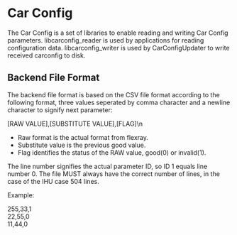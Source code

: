 Car Config
============

The Car Config is a set of libraries to enable reading and writing Car Config parameters. libcarconfig_reader is used by applications for reading configuration data. libcarconfig_writer is used by CarConfigUpdater to write received carconfig to disk.

Backend File Format
-------------

The backend file format is based on the CSV file format according to the following format, three values seperated by comma character
and a newline character to signify next parameter:

[RAW VALUE],[SUBSTITUTE VALUE],[FLAG]\n

* Raw format is the actual format from flexray.
* Substitute value is the previous good value.
* Flag identifies the status of the RAW value, good(0) or invalid(1).

The line number signifies the actual parameter ID, so ID 1 equals line number 0. The file MUST always have the correct number of lines, in the case
of the IHU case 504 lines.

Example:

255,33,1 <br/>
22,55,0 <br/>
11,44,0 <br/>
